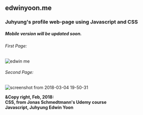 ## edwinyoon.me

### Juhyung's profile web-page using Javascript and CSS
##### Mobile version will be updated soon.
###### First Page:
![edwin me](https://user-images.githubusercontent.com/31529193/36953064-6f0c5310-1fe5-11e8-91c9-c8b2e99bbc2c.png)
###### Second Page:
![screenshot from 2018-03-04 19-50-31](https://user-images.githubusercontent.com/31529193/36953089-b2950a46-1fe5-11e8-808e-9cc6be1c7f2a.png)

<p>
<b>&Copy right, Feb, 2018:<b> <br>
CSS, from Jonas Schmedtmann's Udemy course </li> <br>
Javascript, Juhyung Edwin Yoon </li>
</p>
